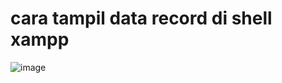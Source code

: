 # cara tampil data record di shell xampp

![image](https://github.com/user-attachments/assets/7b569a3c-2337-42e9-8dee-d020048d06a3)
